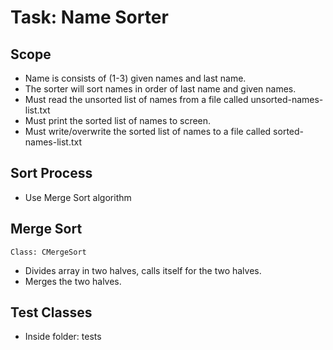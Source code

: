 # Task: Name Sorter

## Scope
* Name is consists of (1-3) given names and last name.
* The sorter will sort names in order of last name and given names.
* Must read the unsorted list of names from a file called unsorted-names-list.txt
* Must print the sorted list of names to screen.
* Must write/overwrite the sorted list of names to a file called sorted-names-list.txt

## Sort Process
* Use Merge Sort algorithm

## Merge Sort
```
Class: CMergeSort
```
* Divides array in two halves, calls itself for the two halves.
* Merges the two halves.

## Test Classes
* Inside folder: tests